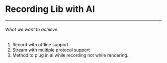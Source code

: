 # Recording Lib with AI
----------
###### What we want to achieve:
1. Record with offline support 
2. Stream with multiple protocol support
3. Method to plug in ai while recording not while rendering.

